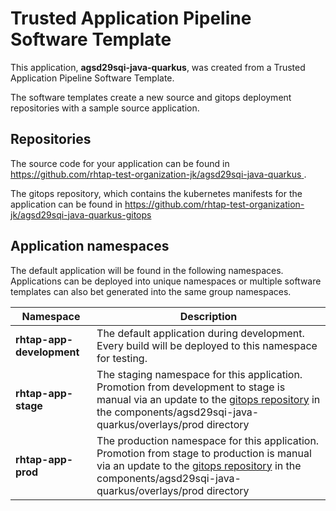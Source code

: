 # Trusted Application Pipeline Software Template

This application, **agsd29sqi-java-quarkus**, was created from a Trusted Application Pipeline Software Template.

The software templates create a new source and gitops deployment repositories with a sample source application. 

## Repositories

The source code for your application can be found in [https://github.com/rhtap-test-organization-jk/agsd29sqi-java-quarkus ](https://github.com/rhtap-test-organization-jk/agsd29sqi-java-quarkus ).
 
The gitops repository, which contains the kubernetes manifests for the application can be found in 
[https://github.com/rhtap-test-organization-jk/agsd29sqi-java-quarkus-gitops ](https://github.com/rhtap-test-organization-jk/agsd29sqi-java-quarkus-gitops ) 

## Application namespaces 

The default application will be found in the following namespaces. Applications can be deployed into unique namespaces or multiple software templates can also bet generated into the same group namespaces.  

|  Namespace   |  Description   |  
| -------- | -------- |   
| **rhtap-app-development** | The default application during development. Every build will be deployed to this namespace for testing. | 
| **rhtap-app-stage** | The staging namespace for this application. Promotion from development to stage is manual via an update to the [gitops repository](https://github.com/rhtap-test-organization-jk/agsd29sqi-java-quarkus-gitops ) in the components/agsd29sqi-java-quarkus/overlays/prod directory |  
| **rhtap-app-prod** | The production namespace for this application. Promotion from stage to production is manual via an update to the [gitops repository](https://github.com/rhtap-test-organization-jk/agsd29sqi-java-quarkus-gitops ) in the components/agsd29sqi-java-quarkus/overlays/prod directory | 